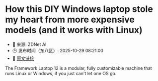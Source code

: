 # How this DIY Windows laptop stole my heart from more expensive models (and it works with Linux)
- 📅 来源: ZDNet AI
- 🕒 发布时间（东八区）: 2025-10-29 08:21:00
- 🔗 [原文链接](https://www.zdnet.com/article/how-this-diy-windows-laptop-stole-my-heart-from-more-expensive-models-and-it-works-with-linux/)

The Framework Laptop 12 is a modular, fully customizable machine that runs Linux or Windows, if you just can't let one OS go.